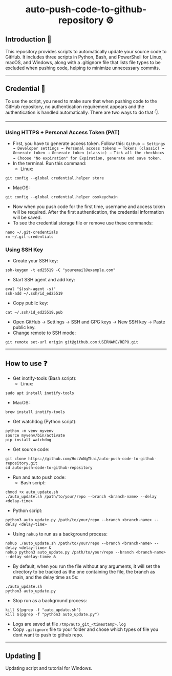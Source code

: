 <div align = "center">
  
  # auto-push-code-to-github-repository ⚙️

</div>

## Introduction 📃
This repository provides scripts to automatically update your source code to GitHub. It includes three scripts in Python, Bash, and PowerShell for Linux, macOS, and Windows, along with a .gitignore file that lists file types to be excluded when pushing code, helping to minimize unnecessary commits.

---
## Credential 🔑
To use the script, you need to make sure that when pushing code to the GitHub repository, no authentication requirement appears and the authentication is handled automatically. There are two ways to do that 👇.

---
### Using HTTPS + Personal Access Token (PAT)
- First, you have to generate access token. Follow this: `GitHub → Settings → Developer settings → Personal access tokens → Tokens (classic) → Generate token → Generate token (classic) → Tick all the checkboxs → Choose "No expiration" for Expiration, generate and save token`.
- In the terminal. Run this command:
  - Linux:
```
git config --global credential.helper store
```
  - MacOS:
```
git config --global credential.helper osxkeychain
```
- Now when you push code for the first time, username and access token will be required. After the first authentication, the credential information will be saved.
- To see the credential storage file or remove use these commands:
```
nano ~/.git-credentials
rm ~/.git-credentials
```
### Using SSH Key
- Create your SSH key:
```
ssh-keygen -t ed25519 -C "youremail@example.com"
```
- Start SSH agent and add key:
```
eval "$(ssh-agent -s)"
ssh-add ~/.ssh/id_ed25519
```
- Copy public key:
```
cat ~/.ssh/id_ed25519.pub
```
- Open GitHub → Settings → SSH and GPG keys → New SSH key → Paste public key.
-  Change remote to SSH mode:
```
git remote set-url origin git@github.com:USERNAME/REPO.git
```

---
## How to use ❓
- Get inotify-tools (Bash script):
  - Linux:
```
sudo apt install inotify-tools
```
  - MacOS:
```
brew install inotify-tools
```
- Get watchdog (Python script):
```
python -m venv myvenv
source myvenv/bin/activate
pip install watchdog
```
- Get source code:
```
git clone https://github.com/HocVoNgThai/auto-push-code-to-github-repository.git
cd auto-push-code-to-github-repository
```
- Run and auto push code:
  - Bash script:
```
chmod +x auto_update.sh
./auto_update.sh /path/to/your/repo --branch <branch-name> --delay <delay-time>
```
  - Python script:
```
python3 auto_update.py /path/to/your/repo --branch <branch-name> --delay <delay-time>
```
  - Using `nohup` to run as a background process:
```
nohup ./auto_update.sh /path/to/your/repo --branch <branch-name> --delay <delay-time> &
nohup python3 auto_update.py /path/to/your/repo --branch <branch-name> --delay <delay-time> &
```
  - By default, when you run the file without any arguments, it will set the directory to be tracked as the one containing the file, the branch as main, and the delay time as 5s:
```
./auto_update.sh
python3 auto_update.py
```
  - Stop run as a background process:
```
kill $(pgrep -f "auto_update.sh")
kill $(pgrep -f "python3 auto_update.py")
```
- Logs are saved at file `/tmp/auto_git_<timestamp>.log`
- Copy `.gitignore` file to your folder and chose which types of file you dont want to push to github repo.

---
## Updating 🔁
Updating script and tutorial for Windows.

